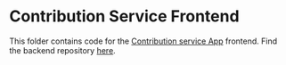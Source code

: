 # Contribution Service Frontend
This folder contains code for the [Contribution service App](https://contribution.olas.network/) frontend. Find the backend repository [here](https://github.com/valory-xyz/contribution-service).